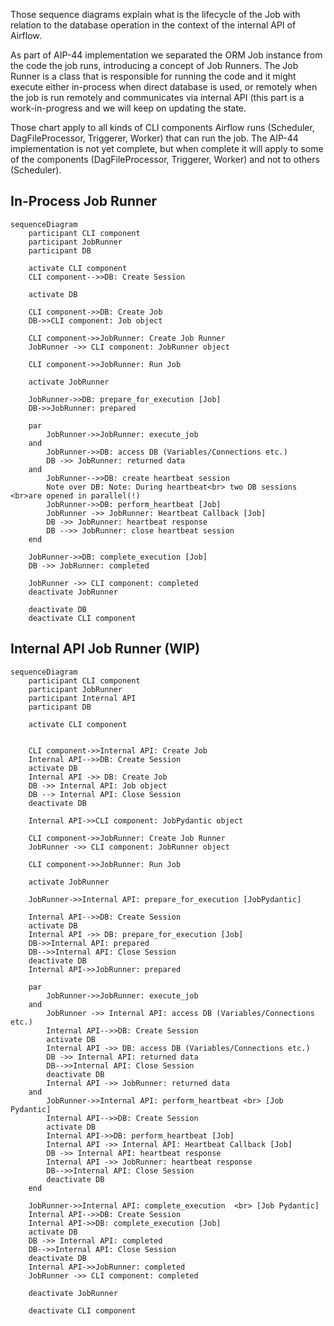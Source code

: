 <!--
 Licensed to the Apache Software Foundation (ASF) under one
 or more contributor license agreements.  See the NOTICE file
 distributed with this work for additional information
 regarding copyright ownership.  The ASF licenses this file
 to you under the Apache License, Version 2.0 (the
 "License"); you may not use this file except in compliance
 with the License.  You may obtain a copy of the License at

   http://www.apache.org/licenses/LICENSE-2.0

 Unless required by applicable law or agreed to in writing,
 software distributed under the License is distributed on an
 "AS IS" BASIS, WITHOUT WARRANTIES OR CONDITIONS OF ANY
 KIND, either express or implied.  See the License for the
 specific language governing permissions and limitations
 under the License.
 -->

Those sequence diagrams explain what is the lifecycle of the Job with relation to the database
operation in the context of the internal API of Airflow.

As part of AIP-44 implementation we separated the ORM Job instance from the code the job runs,
introducing a concept of Job Runners. The Job Runner is a class that is responsible for running
the code and it might execute either in-process when direct database is used, or remotely when
the job is run remotely and communicates via internal API (this part is a work-in-progress and we
will keep on updating the state.

Those chart apply to all kinds of CLI components Airflow runs (Scheduler, DagFileProcessor, Triggerer,
Worker) that can run the job. The AIP-44 implementation is not yet complete, but when complete it will
apply to some of the components (DagFileProcessor, Triggerer, Worker) and not to others (Scheduler).

## In-Process Job Runner

```mermaid
sequenceDiagram
    participant CLI component
    participant JobRunner
    participant DB

    activate CLI component
    CLI component-->>DB: Create Session

    activate DB

    CLI component->>DB: Create Job
    DB->>CLI component: Job object

    CLI component->>JobRunner: Create Job Runner
    JobRunner ->> CLI component: JobRunner object

    CLI component->>JobRunner: Run Job

    activate JobRunner

    JobRunner->>DB: prepare_for_execution [Job]
    DB->>JobRunner: prepared

    par
        JobRunner->>JobRunner: execute_job
    and
        JobRunner->>DB: access DB (Variables/Connections etc.)
        DB ->> JobRunner: returned data
    and
        JobRunner-->>DB: create heartbeat session
        Note over DB: Note: During heartbeat<br> two DB sessions <br>are opened in parallel(!)
        JobRunner->>DB: perform_heartbeat [Job]
        JobRunner ->> JobRunner: Heartbeat Callback [Job]
        DB ->> JobRunner: heartbeat response
        DB -->> JobRunner: close heartbeat session
    end

    JobRunner->>DB: complete_execution [Job]
    DB ->> JobRunner: completed

    JobRunner ->> CLI component: completed
    deactivate JobRunner

    deactivate DB
    deactivate CLI component
```

## Internal API Job Runner (WIP)

```mermaid
sequenceDiagram
    participant CLI component
    participant JobRunner
    participant Internal API
    participant DB

    activate CLI component


    CLI component->>Internal API: Create Job
    Internal API-->>DB: Create Session
    activate DB
    Internal API ->> DB: Create Job
    DB ->> Internal API: Job object
    DB --> Internal API: Close Session
    deactivate DB

    Internal API->>CLI component: JobPydantic object

    CLI component->>JobRunner: Create Job Runner
    JobRunner ->> CLI component: JobRunner object

    CLI component->>JobRunner: Run Job

    activate JobRunner

    JobRunner->>Internal API: prepare_for_execution [JobPydantic]

    Internal API-->>DB: Create Session
    activate DB
    Internal API ->> DB: prepare_for_execution [Job]
    DB->>Internal API: prepared
    DB-->>Internal API: Close Session
    deactivate DB
    Internal API->>JobRunner: prepared

    par
        JobRunner->>JobRunner: execute_job
    and
        JobRunner ->> Internal API: access DB (Variables/Connections etc.)
        Internal API-->>DB: Create Session
        activate DB
        Internal API ->> DB: access DB (Variables/Connections etc.)
        DB ->> Internal API: returned data
        DB-->>Internal API: Close Session
        deactivate DB
        Internal API ->> JobRunner: returned data
    and
        JobRunner->>Internal API: perform_heartbeat <br> [Job Pydantic]
        Internal API-->>DB: Create Session
        activate DB
        Internal API->>DB: perform_heartbeat [Job]
        Internal API ->> Internal API: Heartbeat Callback [Job]
        DB ->> Internal API: heartbeat response
        Internal API ->> JobRunner: heartbeat response
        DB-->>Internal API: Close Session
        deactivate DB
    end

    JobRunner->>Internal API: complete_execution  <br> [Job Pydantic]
    Internal API-->>DB: Create Session
    Internal API->>DB: complete_execution [Job]
    activate DB
    DB ->> Internal API: completed
    DB-->>Internal API: Close Session
    deactivate DB
    Internal API->>JobRunner: completed
    JobRunner ->> CLI component: completed

    deactivate JobRunner

    deactivate CLI component
```
